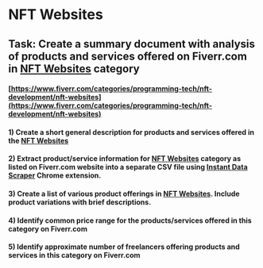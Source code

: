 # NFT Websites
## Task: Create a summary document with analysis of products and services offered on Fiverr.com in [NFT Websites](https://www.fiverr.com/categories/programming-tech/nft-development/nft-websites) category
#### [https://www.fiverr.com/categories/programming-tech/nft-development/nft-websites](https://www.fiverr.com/categories/programming-tech/nft-development/nft-websites)
#### 1) Create a short general description for products and services offered in the [NFT Websites](https://www.fiverr.com/categories/programming-tech/nft-development/nft-websites)
#### 2) Extract product/service information for [NFT Websites](https://www.fiverr.com/categories/programming-tech/nft-development/nft-websites) category as listed on Fiverr.com website into a separate CSV file using [Instant Data Scraper](https://chrome.google.com/webstore/detail/instant-data-scraper/ofaokhiedipichpaobibbnahnkdoiiah) Chrome extension.
#### 3) Create a list of various product offerings in [NFT Websites](https://www.fiverr.com/categories/programming-tech/nft-development/nft-websites). Include product variations with brief descriptions.
#### 4) Identify common price range for the products/services offered in this category on Fiverr.com
#### 5) Identify approximate number of freelancers offering products and services in this category on Fiverr.com
